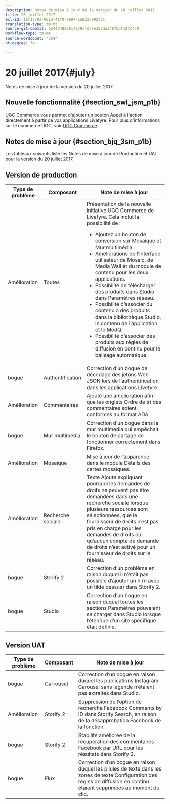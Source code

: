 ```yaml
---
description: Notes de mise à jour de la version du 20 juillet 2017.
title: 20 juillet 2017
exl-id: 1bf17703-0913-41f0-a897-ba8323992f71
translation-type: tm+mt
source-git-commit: a2449482e617939cfda7e367da34875bf187c4c9
workflow-type: tm+mt
source-wordcount: '354'
ht-degree: 7%

---
```


# 20 juillet 2017{#july}

Notes de mise à jour de la version du 20 juillet 2017.

## Nouvelle fonctionnalité {#section_swl_jsm_p1b}

UGC Commerce vous permet d&#39;ajouter un bouton Appel à l&#39;action directement à partir de vos applications Livefyre. Pour plus d&#39;informations sur le commerce UGC, voir [UGC Commerce](../../../c-features-livefyre/c-ugc-commerce.md#c_ugc_commerce).

## Notes de mise à jour {#section_bjq_3sm_p1b}

Les tableaux suivants liste les Notes de mise à jour de Production et UAT pour la version du 20 juillet 2017.

## Version de production

| Type de problème | Composant | Note de mise à jour |
|--- |--- |--- |
| Amélioration | Toutes | Présentation de la nouvelle initiative UGC Commerce de Livefyre. Cela inclut la possibilité de :  <br><ul><li>Ajoutez un bouton de conversion sur Mosaïque et Mur multimédia. </li><li>Améliorations de l’interface utilisateur de Mosaic, de Media Wall et du module de contenu pour les deux applications. </li><li>Possibilité de télécharger des produits dans Studio dans Paramètres réseau.</li><li> Possibilité d’associer du contenu à des produits dans la bibliothèque Studio, le contenu de l’application et le ModQ.</li><li> Possibilité d’associer des produits aux règles de diffusion en continu pour le balisage automatique.</li></ul> |
| bogue | Authentification | Correction d’un bogue de décodage des jetons Web JSON lors de l’authentification dans les applications Livefyre. |
| Amélioration | Commentaires | Ajouté une amélioration afin que les onglets Ordre de tri des commentaires soient conformes au format ADA. |
| bogue | Mur multimédia | Correction d’un bogue dans le mur multimédia qui empêchait le bouton de partage de fonctionner correctement dans Firefox. |
| Amélioration | Mosaïque | Mise à jour de l’apparence dans le module Détails des cartes mosaïques. |
| Amélioration | Recherche sociale | Texte Ajouté expliquant pourquoi les demandes de droits ne peuvent pas être demandées dans une recherche sociale lorsque plusieurs ressources sont sélectionnées, que le fournisseur de droits n’est pas pris en charge pour les demandes de droits ou qu’aucun compte de demande de droits n’est activé pour un fournisseur de droits sur le réseau. |
| bogue | Storify 2 | Correction d’un problème en raison duquel il n’était pas possible d’ajouter un ñ (n avec un tilde dessus) dans Storify 2. |
| bogue | Studio | Correction d’un bogue en raison duquel toutes les sections Paramètres pouvaient se charger dans Studio lorsque l’étendue d’un site spécifique était définie. |


## Version UAT

| **Type de problème** | **Composant** | **Note de mise à jour** |
|---|---|---|
| bogue | Carrousel | Correction d’un bogue en raison duquel les publications Instagram Carousel sans légende n’étaient pas extraites dans Studio. |
| Amélioration | Storify 2 | Suppression de l’option de recherche Facebook Comments by ID dans Storify Search, en raison de la désapprobation Facebook de la fonction. |
| bogue | Storify 2 | Stabilité améliorée de la récupération des commentaires Facebook par URL pour les résultats dans Storify 2. |
| bogue | Flux | Correction d’un bogue en raison duquel les pilules de texte dans les zones de texte Configuration des règles de diffusion en continu étaient supprimées au moment du clic. |
